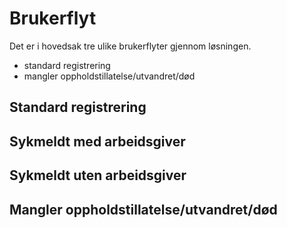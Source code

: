 # Brukerflyt

Det er i hovedsak tre ulike brukerflyter gjennom løsningen.

-   standard registrering
-   mangler oppholdstillatelse/utvandret/død

## Standard registrering

## Sykmeldt med arbeidsgiver

## Sykmeldt uten arbeidsgiver

## Mangler oppholdstillatelse/utvandret/død
